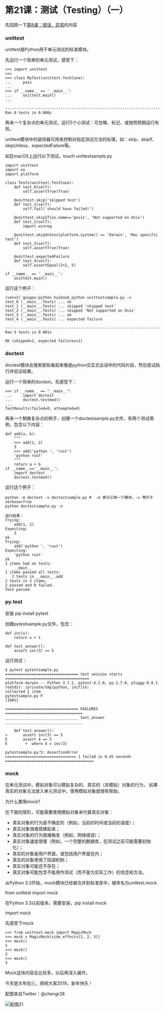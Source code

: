 # 第21课：测试（Testing）（一）

先回顾一下[第8课：错误、异常](python08.md)的内容

### unittest
unittest是Python用于单元测试的标准模块。

先运行一个简单的单元测试，感受下：
```
>>> import unittest
>>> 
>>> class MyTest(unittest.TestCase):
...     pass
... 
>>> if __name__ == '__main__':
...     unittest.main()
... 

----------------------------------------------------------------------
Ran 0 tests in 0.000s
```
再来一个复杂点的单元测试，运行5个小测试：可忽略、标记、或按照预期运行失败。

unittest模块中的装饰器可用来控制对指定测试方法的处理，如：skip、skipIf、skipUnless、expectedFailure等。

如在macOS上运行以下测试，touch unittestsample.py
```
import unittest
import os
import platform

class Tests(unittest.TestCase):
    def test_0(self):
        self.assertTrue(True)

    @unittest.skip('skipped test')
    def test_1(self):
        self.fail('should have failed!')

    @unittest.skipIf(os.name=='posix', 'Not supported on Unix')
    def test_2(self):
        import winreg

    @unittest.skipUnless(platform.system() == 'Darwin', 'Mac specific test')
    def test_3(self):
        self.assertTrue(True)

    @unittest.expectedFailure
    def test_4(self):
        self.assertEqual(2+2, 5)

if __name__ == '__main__':
    unittest.main()
```

运行这个例子：
```
(venv2) gougou:python huihoo$ python unittestsample.py -v
test_0 (__main__.Tests) ... ok
test_1 (__main__.Tests) ... skipped 'skipped test'
test_2 (__main__.Tests) ... skipped 'Not supported on Unix'
test_3 (__main__.Tests) ... ok
test_4 (__main__.Tests) ... expected failure

----------------------------------------------------------------------
Ran 5 tests in 0.001s

OK (skipped=2, expected failures=1)
```
### doctest
doctest模块会搜索那些看起来像是python交互式会话中的代码片段，然后尝试执行并验证结果。

运行一个简单的doctext，先感受下：
```
>>> if __name__ == "__main__":
...     import doctest
...     doctest.testmod()
... 
TestResults(failed=0, attempted=0)
```
再来一个稍微复杂点的例子，创建一个doctestsample.py文件，有两个测试用例，包含以下内容：
```
def add(a, b):
    """
    >>> add(1, 2)
    3
    >>> add('python ', 'rust')
    'python rust'
    """
    return a + b
if __name__=='__main__':
    import doctest
    doctest.testmod()
```

运行这个例子：
```
python -m doctest -v doctestsample.py #  -m 表示引用一个模块，-v 等价于 verbose=True
python doctestsample.py -v

运行结果：
Trying:
    add(1, 2)
Expecting:
    3
ok
Trying:
    add('python ', 'rust')
Expecting:
    'python rust'
ok
1 items had no tests:
    __main__
1 items passed all tests:
   2 tests in __main__.add
2 tests in 2 items.
2 passed and 0 failed.
Test passed.

```

### py.test
安装 pip install pytest

创建pytestsample.py文件，包含：
```
def inc(x):
    return x + 1

def test_answer():
    assert inc(3) == 5
```

运行测试：
```
$ pytest pytestsample.py 
================================= test session starts ======================================
platform darwin -- Python 3.7.1, pytest-4.2.0, py-1.7.0, pluggy-0.8.1
rootdir: /private/tmp/python, inifile:
collected 1 item                                                                                                                                                                                                                                 
pytestsample.py F                                                                          [100%]

================================= FAILURES ===================================
_________________________________ test_answer ___________________________________

    def test_answer():
>       assert inc(3) == 5
E       assert 4 == 5
E        +  where 4 = inc(3)

pytestsample.py:5: AssertionError
================================ 1 failed in 0.45 seconds ========================================

```
### mock
在单元测试中，模拟对象可以模拟复杂的、真实的（非模拟）对象的行为， 如果真实的对象无法放入单元测试中，使用模拟对象就很有帮助。

为什么要用mock?

在下面的情形，可能需要使用模拟对象来代替真实对象：

* 真实对象的行为是不确定的（例如，当前的时间或当前的温度）；
* 真实对象很难搭建起来；
* 真实对象的行为很难触发（例如，网络错误）；
* 真实对象速度很慢（例如，一个完整的数据库，在测试之前可能需要初始化）；
* 真实的对象是用户界面，或包括用户界面在内；
* 真实的对象使用了回调机制；
* 真实对象可能还不存在；
* 真实对象可能包含不能用作测试（而不是为实际工作）的信息和方法。

从Python 3.3开始，mock模块已经被合并到标准库中，被命名为unittest.mock

from unittest import mock

在Python 3.3以前版本，需要安装，pip install mock

import mock

先感受下mock
```
>>> from unittest.mock import MagicMock
>>> mock = MagicMock(side_effect=[1, 2, 3])
>>> mock()
1
>>> mock()
2
>>> mock()
3
```

Mock这块内容会比较多，以后再深入展开。

今天是大年初三，顺祝大家2019，新年快乐！

配图来自Twitter：@chengr28

![配图21](https://wiki.huihoo.com/images/4/4e/Devopsgirls21.jpg)
